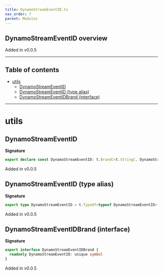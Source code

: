 ```yaml
---
title: DynamoStreamEventID.ts
nav_order: 7
parent: Modules
---
```


## DynamoStreamEventID overview

Added in v0.0.5

---

<h2 class="text-delta">Table of contents</h2>

- [utils](#utils)
  - [DynamoStreamEventID](#dynamostreameventid)
  - [DynamoStreamEventID (type alias)](#dynamostreameventid-type-alias)
  - [DynamoStreamEventIDBrand (interface)](#dynamostreameventidbrand-interface)

---

# utils

## DynamoStreamEventID

**Signature**

```ts
export declare const DynamoStreamEventID: t.BrandC<t.StringC, DynamoStreamEventIDBrand>
```

Added in v0.0.5

## DynamoStreamEventID (type alias)

**Signature**

```ts
export type DynamoStreamEventID = t.TypeOf<typeof DynamoStreamEventID>
```

Added in v0.0.5

## DynamoStreamEventIDBrand (interface)

**Signature**

```ts
export interface DynamoStreamEventIDBrand {
  readonly DynamoStreamEventID: unique symbol
}
```

Added in v0.0.5
